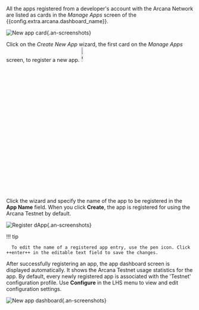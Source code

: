 All the apps registered from a developer's account with the Arcana Network are listed as cards in the *Manage Apps* screen of the {{config.extra.arcana.dashboard_name}}. 

![New app card](/img/an_db_new_app_card.png){.an-screenshots}

Click on the *Create New App* wizard, the first card on the *Manage Apps* screen, to register a new app. <img class="an-screenshots-noeffects" src="/img/icons/dashboard_newappwizard.png" alt="create new app wizard icon" width="10%"/> 

Click the wizard and specify the name of the app to be registered in the **App Name** field. When you click **Create**, the app is registered for using the Arcana Testnet by default.

![Register dApp](/img/an_db_create_newapp_anim.gif){.an-screenshots}

!!! tip

      To edit the name of a registered app entry, use the pen icon. Click ++enter++ in the editable text field to save the changes.

After successfully registering an app, the app dashboard screen is displayed automatically. It shows the Arcana Testnet usage statistics for the app. By default, every newly registered app is associated with the 'Testnet' configuration profile. Use **Configure** in the  LHS menu to view and edit configuration settings. 

![New app dashboard](/img/an_db_new_app_screen.png){.an-screenshots}
